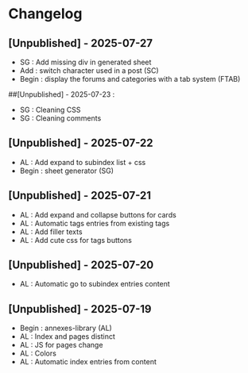 # Changelog

## [Unpublished] - 2025-07-27

- SG : Add missing div in generated sheet
- Add : switch character used in a post (SC)
- Begin : display the forums and categories with a tab system (FTAB)

##[Unpublished] - 2025-07-23 :

- SG : Cleaning CSS
- SG : Cleaning comments

## [Unpublished] - 2025-07-22

- AL : Add expand to subindex list + css
- Begin : sheet generator (SG)

## [Unpublished] - 2025-07-21

- AL : Add expand and collapse buttons for cards
- AL : Automatic tags entries from existing tags
- AL : Add filler texts
- AL : Add cute css for tags buttons

## [Unpublished] - 2025-07-20

- AL : Automatic go to subindex entries content

## [Unpublished] - 2025-07-19

- Begin : annexes-library (AL)
- AL : Index and pages distinct
- AL : JS for pages change
- AL : Colors
- AL : Automatic index entries from content
